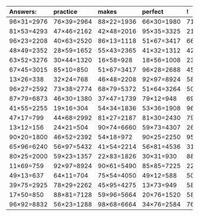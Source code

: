 | Answers: | practice | makes | perfect | ! |
| :--- | :--- | :--- | :--- | :--- |
| 96×31=2976 | 76×39=2964 | 88×22=1936 | 66×30=1980 | 71×18=1278 | 
| 81×53=4293 | 47×46=2162 | 42×48=2016 | 95×35=3325 | 21×88=1848 | 
| 96×23=2208 | 40×63=2520 | 86×13=1118 | 51×67=3417 | 66×82=5412 | 
| 48×49=2352 | 28×59=1652 | 55×43=2365 | 41×32=1312 | 42×20=840 | 
| 63×52=3276 | 30×44=1320 | 16×58=928 | 18×56=1008 | 23×61=1403 | 
| 67×45=3015 | 85×10=850 | 51×67=3417 | 96×28=2688 | 45×56=2520 | 
| 13×26=338 | 32×24=768 | 46×48=2208 | 92×97=8924 | 58×15=870 | 
| 96×27=2592 | 73×38=2774 | 68×79=5372 | 51×64=3264 | 50×60=3000 | 
| 87×79=6873 | 46×30=1380 | 37×47=1739 | 79×12=948 | 69×32=2208 | 
| 41×55=2255 | 19×16=304 | 54×34=1836 | 53×36=1908 | 96×64=6144 | 
| 47×17=799 | 44×68=2992 | 81×27=2187 | 81×30=2430 | 79×22=1738 | 
| 13×12=156 | 24×21=504 | 90×74=6660 | 59×73=4307 | 26×61=1586 | 
| 90×20=1800 | 46×52=2392 | 54×18=972 | 90×25=2250 | 95×77=7315 | 
| 65×96=6240 | 56×97=5432 | 41×54=2214 | 56×81=4536 | 31×58=1798 | 
| 80×25=2000 | 59×23=1357 | 22×83=1826 | 30×31=930 | 88×65=5720 | 
| 11×69=759 | 92×97=8924 | 90×61=5490 | 85×85=7225 | 22×29=638 | 
| 49×13=637 | 64×11=704 | 75×54=4050 | 49×12=588 | 50×44=2200 | 
| 39×75=2925 | 78×29=2262 | 45×95=4275 | 13×73=949 | 58×38=2204 | 
| 17×50=850 | 88×81=7128 | 59×96=5664 | 20×76=1520 | 58×39=2262 | 
| 96×92=8832 | 56×23=1288 | 98×68=6664 | 34×76=2584 | 76×49=3724 | 

